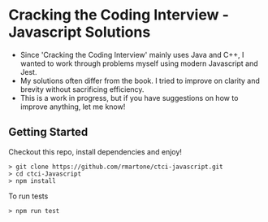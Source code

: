 # Cracking the Coding Interview - Javascript Solutions

* Since 'Cracking the Coding Interview' mainly uses Java and C++, I wanted to work through problems myself using modern Javascript and Jest.
* My solutions often differ from the book. I tried to improve on clarity and brevity without sacrificing efficiency.
* This is a work in progress, but if you have suggestions on how to improve anything, let me know!

## Getting Started

Checkout this repo, install dependencies and enjoy!

```console
> git clone https://github.com/rmartone/ctci-javascript.git
> cd ctci-Javascript
> npm install
```

To run tests
```console
> npm run test
